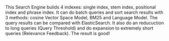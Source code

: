 This Search Engine bulids 4 indexes: single index, stem index, positional index and phrase index. 
It can do batch queries and sort search results with 3 methods: cosine Vector Space Model, BM25 and Language Model. 
The query results can be compared with ElasticSearch. 
It also do an reducuction to long queries (Query Threshold) and do expansion to extremely short queries (Relevance Feedback). 
The result is good!
